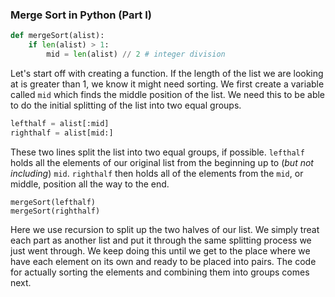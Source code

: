 ### Merge Sort in Python (Part I)

```python
def mergeSort(alist):
    if len(alist) > 1:
        mid = len(alist) // 2 # integer division
```

Let's start off with creating a function. If the length of the list we are looking at is greater than 1, we know it might need sorting. We first create a variable called `mid` which finds the middle position of the list. We need this to be able to do the initial splitting of the list into two equal groups. 

```python
lefthalf = alist[:mid]
righthalf = alist[mid:]
```

These two lines split the list into two equal groups, if possible. `lefthalf` holds all the elements of our original list from the beginning up to (*but not including*) `mid`. `righthalf` then holds all of the elements from  the `mid`, or middle, position all the way to the end.

```
mergeSort(lefthalf)
mergeSort(righthalf)
```

Here we use recursion to split up the two halves of our list. We simply treat each part as another list and put it through the same splitting process we just went through. We keep doing this until we get to the place where we have each element on its own and ready to be placed into pairs. The code for actually sorting the elements and combining them into groups comes next.

